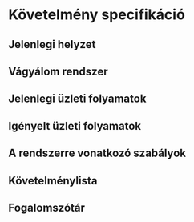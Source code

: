 # Követelmény specifikáció

## Jelenlegi helyzet

## Vágyálom rendszer

## Jelenlegi üzleti folyamatok

## Igényelt üzleti folyamatok

## A rendszerre vonatkozó szabályok

## Követelménylista

## Fogalomszótár